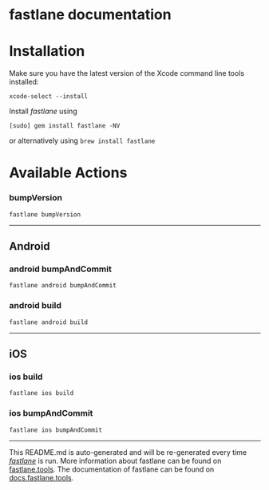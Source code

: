 fastlane documentation
================
# Installation

Make sure you have the latest version of the Xcode command line tools installed:

```
xcode-select --install
```

Install _fastlane_ using
```
[sudo] gem install fastlane -NV
```
or alternatively using `brew install fastlane`

# Available Actions
### bumpVersion
```
fastlane bumpVersion
```


----

## Android
### android bumpAndCommit
```
fastlane android bumpAndCommit
```

### android build
```
fastlane android build
```


----

## iOS
### ios build
```
fastlane ios build
```

### ios bumpAndCommit
```
fastlane ios bumpAndCommit
```


----

This README.md is auto-generated and will be re-generated every time [_fastlane_](https://fastlane.tools) is run.
More information about fastlane can be found on [fastlane.tools](https://fastlane.tools).
The documentation of fastlane can be found on [docs.fastlane.tools](https://docs.fastlane.tools).
